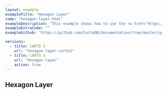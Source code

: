 ```yaml
---
layout: example
exampleTitle: "Hexagon Layer"
code: "hexagon-layer.html"
exampleDescription: "This example shows how to use the <a href='https://deck.gl/docs/api-reference/aggregation-layers/hexagon-layer' target='_blank'>HexagonLayer</a> to render a hexagon heatmap based on an array of inputs."
exampleExtraCode: ""
exampleGithub: "https://github.com/CartoDB/documentation/tree/master/app/content/deck-gl/examples/clustering-and-aggregation/hexagon-layer.html"

versions:
  - title: CARTO 2
    url: "hexagon-layer-carto2"
  - title: CARTO 3
    url: "hexagon-layer"
    active: true
---
```

## Hexagon Layer
